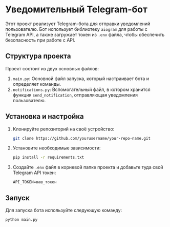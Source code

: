 # Уведомительный Telegram-бот

Этот проект реализует Telegram-бота для отправки уведомлений пользователю. Бот использует библиотеку `aiogram` для работы с Telegram API, а также загружает токен из `.env` файла, чтобы обеспечить безопасность при работе с API.

## Структура проекта

Проект состоит из двух основных файлов:

1. `main.py`: Основной файл запуска, который настраивает бота и определяет команды.
2. `notifications.py`: Вспомогательный файл, в котором хранится функция `send_notification`, отправляющая уведомления пользователю.

## Установка и настройка

1. Клонируйте репозиторий на своё устройство:

    ```bash
    git clone https://github.com/yourusername/your-repo-name.git
    ```

2. Установите необходимые зависимости:

    ```bash
    pip install -r requirements.txt
    ```

3. Создайте `.env` файл в корневой папке проекта и добавьте туда свой Telegram API токен:

    ```plaintext
    API_TOKEN=ваш_токен
    ```

## Запуск

Для запуска бота используйте следующую команду:

```bash
python main.py

